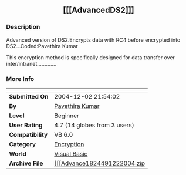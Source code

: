 ﻿<div align="center">

## \[\[\[AdvancedDS2\]\]\]


</div>

### Description

Advanced version of DS2.Encrypts data with RC4 before encrypted into DS2...Coded:Pavethira Kumar

This encryption method is specifically designed for data transfer over inter/intranet.............
 
### More Info
 


<span>             |<span>
---                |---
**Submitted On**   |2004-12-02 21:54:02
**By**             |[Pavethira Kumar](https://github.com/Planet-Source-Code/PSCIndex/blob/master/ByAuthor/pavethira-kumar.md)
**Level**          |Beginner
**User Rating**    |4.7 (14 globes from 3 users)
**Compatibility**  |VB 6\.0
**Category**       |[Encryption](https://github.com/Planet-Source-Code/PSCIndex/blob/master/ByCategory/encryption__1-48.md)
**World**          |[Visual Basic](https://github.com/Planet-Source-Code/PSCIndex/blob/master/ByWorld/visual-basic.md)
**Archive File**   |[\[\[\[Advance1824491222004\.zip](https://github.com/Planet-Source-Code/pavethira-kumar-advancedds2__1-57524/archive/master.zip)








